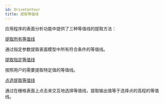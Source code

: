 ```yaml
---
id: DriveContour
title: 提取等值线
---
```

应用程序的表面分析功能中提供了三种等值线的提取方法：

[提取所有等值线](DriveContourAll)

通过指定参数提取表面模型中所有符合条件的等值线。

[提取指定等值线](DriveContourSpecific)

按照用户的需要提取特定值的等值线。

[点选提取等值线](DriveContourPoint)

通过在栅格表面上点击来交互地选择等值线，提取输出值等于选择点的高程的等值线。
